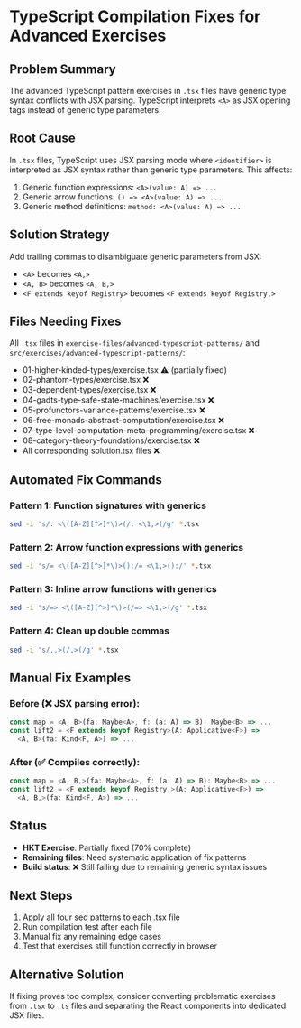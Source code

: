 # TypeScript Compilation Fixes for Advanced Exercises

## Problem Summary
The advanced TypeScript pattern exercises in `.tsx` files have generic type syntax conflicts with JSX parsing. TypeScript interprets `<A>` as JSX opening tags instead of generic type parameters.

## Root Cause
In `.tsx` files, TypeScript uses JSX parsing mode where `<identifier>` is interpreted as JSX syntax rather than generic type parameters. This affects:

1. Generic function expressions: `<A>(value: A) => ...`
2. Generic arrow functions: `() => <A>(value: A) => ...`
3. Generic method definitions: `method: <A>(value: A) => ...`

## Solution Strategy
Add trailing commas to disambiguate generic parameters from JSX:
- `<A>` becomes `<A,>`
- `<A, B>` becomes `<A, B,>`
- `<F extends keyof Registry>` becomes `<F extends keyof Registry,>`

## Files Needing Fixes
All `.tsx` files in `exercise-files/advanced-typescript-patterns/` and `src/exercises/advanced-typescript-patterns/`:

- 01-higher-kinded-types/exercise.tsx ⚠️ (partially fixed)
- 02-phantom-types/exercise.tsx ❌
- 03-dependent-types/exercise.tsx ❌
- 04-gadts-type-safe-state-machines/exercise.tsx ❌
- 05-profunctors-variance-patterns/exercise.tsx ❌
- 06-free-monads-abstract-computation/exercise.tsx ❌
- 07-type-level-computation-meta-programming/exercise.tsx ❌
- 08-category-theory-foundations/exercise.tsx ❌
- All corresponding solution.tsx files ❌

## Automated Fix Commands

### Pattern 1: Function signatures with generics
```bash
sed -i 's/: <\([A-Z][^>]*\)>(/: <\1,>(/g' *.tsx
```

### Pattern 2: Arrow function expressions with generics
```bash
sed -i 's/= <\([A-Z][^>]*\)>():/= <\1,>():/' *.tsx
```

### Pattern 3: Inline arrow functions with generics
```bash
sed -i 's/=> <\([A-Z][^>]*\)>(/=> <\1,>(/g' *.tsx
```

### Pattern 4: Clean up double commas
```bash
sed -i 's/,,>(/,>(/g' *.tsx
```

## Manual Fix Examples

### Before (❌ JSX parsing error):
```typescript
const map = <A, B>(fa: Maybe<A>, f: (a: A) => B): Maybe<B> => ...
const lift2 = <F extends keyof Registry>(A: Applicative<F>) => 
  <A, B>(fa: Kind<F, A>) => ...
```

### After (✅ Compiles correctly):
```typescript
const map = <A, B,>(fa: Maybe<A>, f: (a: A) => B): Maybe<B> => ...
const lift2 = <F extends keyof Registry,>(A: Applicative<F>) => 
  <A, B,>(fa: Kind<F, A>) => ...
```

## Status
- **HKT Exercise**: Partially fixed (70% complete)
- **Remaining files**: Need systematic application of fix patterns
- **Build status**: ❌ Still failing due to remaining generic syntax issues

## Next Steps
1. Apply all four sed patterns to each .tsx file
2. Run compilation test after each file
3. Manual fix any remaining edge cases
4. Test that exercises still function correctly in browser

## Alternative Solution
If fixing proves too complex, consider converting problematic exercises from `.tsx` to `.ts` files and separating the React components into dedicated JSX files.